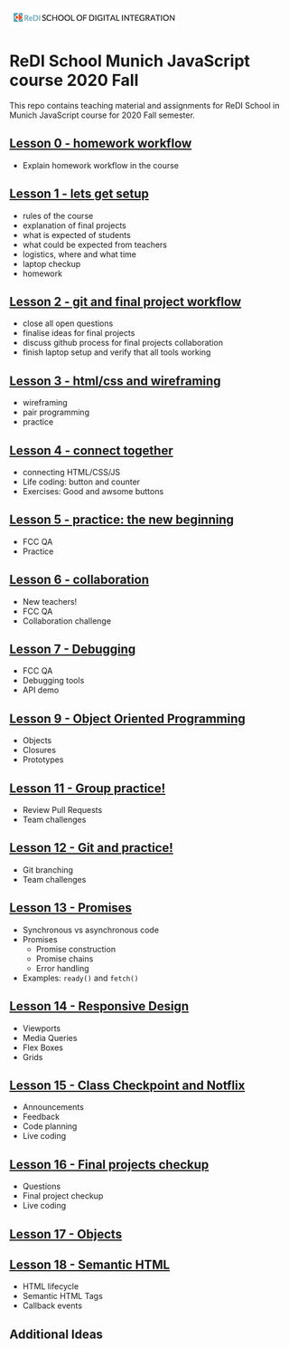 ![ReDI](redi-school-logo.jpg)

# ReDI School Munich JavaScript course 2020 Fall

This repo contains teaching material and assignments for ReDI School in Munich JavaScript course for 2020 Fall semester.

## [Lesson 0 - homework workflow](https://mrtim.github.io/js-munich-2020-fall/lessons/0_workflow/homework_workflow)

- Explain homework workflow in the course

## [Lesson 1 - lets get setup](https://mrtim.github.io/js-munich-2020-fall/lessons/1_setup)

- rules of the course
- explanation of final projects
- what is expected of students
- what could be expected from teachers
- logistics, where and what time
- laptop checkup
- homework

## [Lesson 2 - git and final project workflow](https://mrtim.github.io/js-munich-2020-fall/lessons/2_git_and_workflow)

- close all open questions
- finalise ideas for final projects
- discuss github process for final projects collaboration
- finish laptop setup and verify that all tools working

## [Lesson 3 - html/css and wireframing](https://mrtim.github.io/js-munich-2020-fall/lessons/3_html_css)

- wireframing
- pair programming
- practice

## [Lesson 4 - connect together](https://mrtim.github.io/js-munich-2020-fall/lessons/4_connect_together)

- connecting HTML/CSS/JS
- Life coding: button and counter
- Exercises: Good and awsome buttons

## [Lesson 5 - practice: the new beginning](https://mrtim.github.io/js-munich-2020-fall/lessons/5_practice)

- FCC QA
- Practice

## [Lesson 6 - collaboration](https://mrtim.github.io/js-munich-2020-fall/lessons/6_group_challenges)

- New teachers!
- FCC QA
- Collaboration challenge

## [Lesson 7 - Debugging](https://mrtim.github.io/js-munich-2020-fall/lessons/7_debugging)

- FCC QA
- Debugging tools
- API demo

## [Lesson 9 - Object Oriented Programming](https://mrtim.github.io/js-munich-2020-fall/lessons/9_oop)

- Objects
- Closures
- Prototypes

## [Lesson 11 - Group practice!](https://mrtim.github.io/js-munich-2020-fall/lessons/11_collab_practice)

- Review Pull Requests
- Team challenges

## [Lesson 12 - Git and practice!](https://mrtim.github.io/js-munich-2020-fall/lessons/12_git_and_practice)

- Git branching
- Team challenges

## [Lesson 13 - Promises](https://mrtim.github.io/js-munich-2020-fall/lessons/13_promises)

- Synchronous vs asynchronous code
- Promises
  - Promise construction
  - Promise chains
  - Error handling
- Examples: `ready()` and `fetch()`

## [Lesson 14 - Responsive Design](https://mrtim.github.io/js-munich-2020-fall/lessons/14_responsive_design)

- Viewports
- Media Queries
- Flex Boxes
- Grids

## [Lesson 15 - Class Checkpoint and Notflix](https://mrtim.github.io/js-munich-2020-fall/lessons/15_class_checkup_notflix)

- Announcements
- Feedback
- Code planning
- Live coding

## [Lesson 16 - Final projects checkup](https://mrtim.github.io/js-munich-2020-fall/lessons/16_fp_presentation)

- Questions
- Final project checkup
- Live coding


## [Lesson 17 - Objects](https://mrtim.github.io/js-munich-2020-fall/lessons/16_objects)


## [Lesson 18 - Semantic HTML](https://mrtim.github.io/js-munich-2020-fall/lessons/18_semantic_html)

- HTML lifecycle
- Semantic HTML Tags
- Callback events

## Additional Ideas
